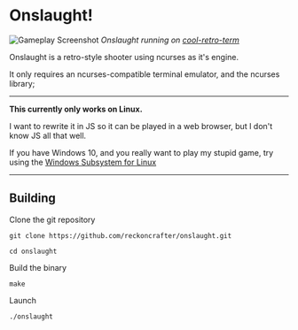 # Onslaught!

![Gameplay Screenshot](gameplay.png)
*Onslaught running on [cool-retro-term](https://github.com/Swordfish90/cool-retro-term)*

Onslaught is a retro-style shooter using ncurses as it's engine.

It only requires an ncurses-compatible terminal emulator, and the ncurses library;

---

**This currently only works on Linux.**

I want to rewrite it in JS so it can be played in a web browser, but I don't know JS all that well.

If you have Windows 10, and you really want to play my stupid game, try using the [Windows Subsystem for Linux](https://docs.microsoft.com/en-us/windows/wsl/install)

---

## Building
Clone the git repository

`git clone https://github.com/reckoncrafter/onslaught.git`

`cd onslaught`

Build the binary

`make`

Launch

`./onslaught`